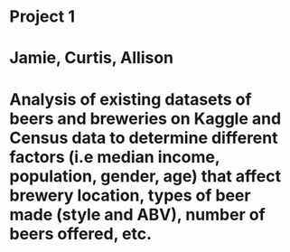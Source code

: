# Project 1

# Jamie, Curtis, Allison

# Analysis of existing datasets of beers and breweries on Kaggle and Census data to determine different factors (i.e median income, population, gender, age) that affect brewery location, types of beer made (style and ABV), number of beers offered, etc. 

